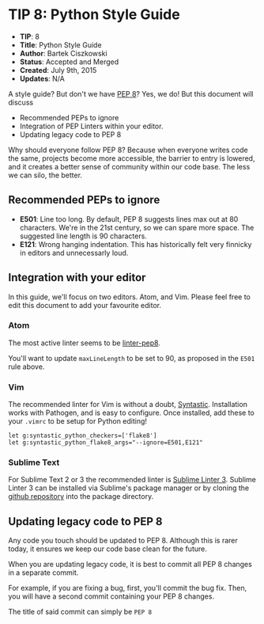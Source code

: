 # TIP 8: Python Style Guide

* **TIP**: 8
* **Title**:  Python Style Guide
* **Author**: Bartek Ciszkowski
* **Status**: Accepted and Merged
* **Created**: July 9th, 2015
* **Updates**: N/A

A style guide? But don't we have [PEP 8](https://www.python.org/dev/peps/pep-0008/)? Yes, we do! But this document will discuss

* Recommended PEPs to ignore
* Integration of PEP Linters within your editor.
* Updating legacy code to PEP 8

Why should everyone follow PEP 8? Because when everyone writes code the same,
projects become more accessible, the barrier to entry is lowered, and it
creates a better sense of community within our code base. The less we can silo,
the better.

## Recommended PEPs to ignore

* **E501**: Line too long. By default, PEP 8 suggests lines max out at 80
    characters. We're in the 21st century, so we can spare more space. The
    suggested line length is 90 characters.
* **E121**: Wrong hanging indentation. This has historically felt very finnicky
    in editors and unnecessarly loud.

## Integration with your editor

In this guide, we'll focus on two editors. Atom, and Vim. Please feel free to
edit this document to add your favourite editor.

### Atom

The most active linter seems to be [linter-pep8](https://github.com/AtomLinter/linter-pep8).

You'll want to update `maxLineLength` to be set to 90, as proposed in the `E501`
rule above.

### Vim

The recommended linter for Vim is without a doubt,
[Syntastic](https://github.com/scrooloose/syntastic). Installation works with
Pathogen, and is easy to configure. Once installed, add these to your `.vimrc`
to be setup for Python editing!

    let g:syntastic_python_checkers=['flake8']
    let g:syntastic_python_flake8_args="--ignore=E501,E121"

### Sublime Text

For Sublime Text 2 or 3 the recommended linter is [Sublime Linter 3](http://www.sublimelinter.com/en/latest/). Sublime Linter 3 can be installed via Sublime's package manager or by cloning the [github repository](https://github.com/SublimeLinter/SublimeLinter3) into the package directory.

## Updating legacy code to PEP 8

Any code you touch should be updated to PEP 8. Although this is rarer today, it
ensures we keep our code base clean for the future.

When you are updating legacy code, it is best to commit all PEP 8 changes in a
separate commit.

For example, if you are fixing a bug, first, you'll commit the bug fix. Then,
you will have a second commit containing your PEP 8 changes.

The title of said commit can simply be `PEP 8`
